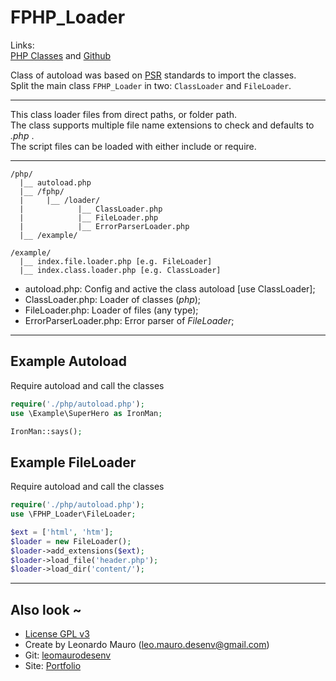 # FPHP_Loader #

Links:      
[PHP Classes](http://www.phpclasses.org/fphp_loader) and [Github](https://github.com/leomaurodesenv/FPHP_Loader/)
   
Class of autoload was based on [PSR](http://www.phptherightway.com/) standards to import the classes.   
Split the main class `FPHP_Loader` in two: `ClassLoader` and `FileLoader`.   
   
___
   
This class loader files from direct paths, or folder path.   
The class supports multiple file name extensions to check and defaults to *.php* .   
The script files can be loaded with either include or require.   
   
___
   
```
/php/
  |__ autoload.php
  |__ /fphp/
  |     |__ /loader/
  |            |__ ClassLoader.php
  |            |__ FileLoader.php
  |            |__ ErrorParserLoader.php
  |__ /example/

/example/
  |__ index.file.loader.php [e.g. FileLoader]
  |__ index.class.loader.php [e.g. ClassLoader]

```
   
* autoload.php: Config and active the class autoload [use ClassLoader];   
* ClassLoader.php: Loader of classes (*php*);   
* FileLoader.php: Loader of files (any type);  
* ErrorParserLoader.php: Error parser of *FileLoader*;  
   
___
   
## Example Autoload   
Require autoload and call the classes   
   
```php
require('./php/autoload.php');
use \Example\SuperHero as IronMan;

IronMan::says();
```
   
## Example FileLoader   
Require autoload and call the classes   
   
```php
require('./php/autoload.php');
use \FPHP_Loader\FileLoader;

$ext = ['html', 'htm'];
$loader = new FileLoader();
$loader->add_extensions($ext);
$loader->load_file('header.php');
$loader->load_dir('content/');
```
   
___
   
   
## Also look ~  	
- [License GPL v3](LICENSE)
- Create by Leonardo Mauro (leo.mauro.desenv@gmail.com)
- Git: [leomaurodesenv](https://github.com/leomaurodesenv/)
- Site: [Portfolio](http://leonardomauro.com/portfolio/)
